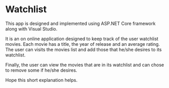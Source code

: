 # Watchlist

This app is designed and implemented using ASP.NET Core framework along with Visual Studio.

It is an on online application designed to keep track of the user watchlist movies. Each movie has a title, the year of release and an average rating. The user can visits the movies list and add those that he/she desires to its watchlist.

Finally, the user can view the movies that are in its watchlist and can chose to remove some if he/she desires.

Hope this short explanation helps.
